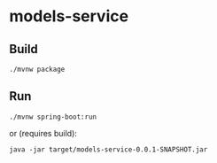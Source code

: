 # models-service

## Build
```shell
./mvnw package
```

## Run
```shell
./mvnw spring-boot:run
```
or (requires build):
```shell
java -jar target/models-service-0.0.1-SNAPSHOT.jar
```